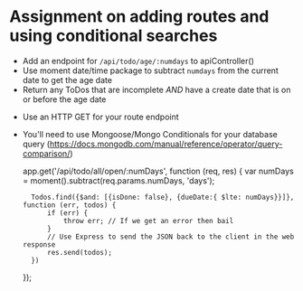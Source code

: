 # Assignment on adding routes and using conditional searches

* Add an endpoint for ```/api/todo/age/:numdays``` to apiController()
* Use moment date/time package to subtract ```numdays``` from the current date to get the age date
* Return any ToDos that are incomplete *AND* have a create date that is on or before the age date

- Use an HTTP GET for your route endpoint
- You'll need to use Mongoose/Mongo Conditionals for your database query (https://docs.mongodb.com/manual/reference/operator/query-comparison/)

    app.get('/api/todo/all/open/:numDays', function (req, res) {
        var numDays = moment().subtract(req.params.numDays, 'days');

        Todos.find({$and: [{isDone: false}, {dueDate:{ $lte: numDays}}]}, function (err, todos) {
            if (err) {
                throw err; // If we get an error then bail
            }
            // Use Express to send the JSON back to the client in the web response
            res.send(todos);
        })
    });
